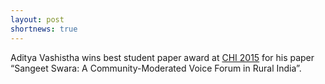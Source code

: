 ```yaml
---
layout: post
shortnews: true
---
```

Aditya Vashistha wins best student paper award at [CHI 2015] for his paper “Sangeet Swara: A Community-Moderated Voice Forum in Rural India”.

[CHI 2015]: https://chi2015.acm.org/